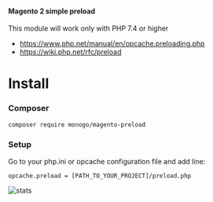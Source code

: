 #### Magento 2 simple preload

This module will work only with PHP 7.4 or higher

- https://www.php.net/manual/en/opcache.preloading.php
- https://wiki.php.net/rfc/preload

# **Install**

### Composer

```composer require monogo/magento-preload```

### Setup
Go to your php.ini or opcache configuration file and add line:

```opcache.preload = [PATH_TO_YOUR_PROJECT]/preload.php```

![stats](https://raw.githubusercontent.com/MonogoPolska/monogo-m2-preload/master/preload.png)

